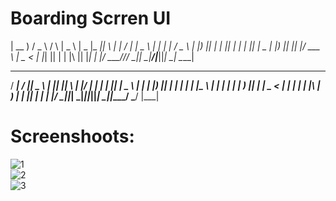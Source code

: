 # Boarding Scrren UI

| __ )  / _ \   / \   |  _ \ |  _ \|_ _|| \ | | / ___|
|  _ \ | | | | / _ \  | |_) || | | || | |  \| || |  _
| |_) || |_| |/ ___ \ |  _ < | |_| || | | |\  || |_| |
|____/  \___//_/   \_\|_| \_\|____/|___||_| \_| \____|

 ____    ____  ____   _____  _____  _   _  ____    _   _  ___ 
/ ___|  / ___||  _ \ | ____|| ____|| \ | |/ ___|  | | | ||_ _|
\___ \ | |    | |_) ||  _|  |  _|  |  \| |\___ \  | | | | | |
___) || |___ |  _ < | |___ | |___ | |\  | ___) | | |_| | | |
|____/  \____||_| \_\|_____||_____||_| \_||____/   \___/ |___|
          
# Screenshoots:
![1](screenshoot/3.jpeg)         
![2](screenshoot/2.jpeg)     
![3](screenshoot/1.jpeg)     
